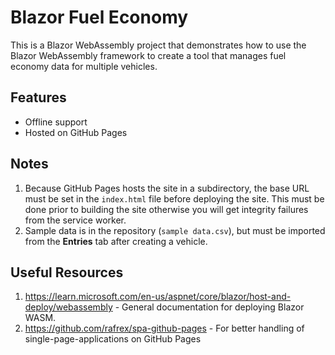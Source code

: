 # Blazor Fuel Economy
This is a Blazor WebAssembly project that demonstrates how to use the Blazor WebAssembly framework to create a tool that manages fuel economy data for multiple vehicles.

## Features
- Offline support
- Hosted on GitHub Pages

## Notes
1. Because GitHub Pages hosts the site in a subdirectory, the base URL must be set in the `index.html` file before deploying the site. This must be done prior to building the site otherwise you will get integrity failures from the service worker.
2. Sample data is in the repository (`sample data.csv`), but must be imported from the **Entries** tab after creating a vehicle.

## Useful Resources
1. https://learn.microsoft.com/en-us/aspnet/core/blazor/host-and-deploy/webassembly - General documentation for deploying Blazor WASM.
2. https://github.com/rafrex/spa-github-pages - For better handling of single-page-applications on GitHub Pages
